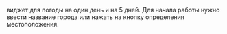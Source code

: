 виджет для погоды на один день и на 5 дней. Для начала работы нужно ввести название города или нажать на кнопку определения местоположения. 
